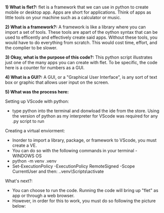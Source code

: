 **1) What is flet?:**
flet is a framework that we can use in python to create mobile or desktop app. Apps are short for applications. Think of apps as little tools on your machine such as a calculator or music.

**2) What is a framework?:**
A framework is like a library where you can import a set of tools. These tools are apart of the oython syntax that can be used to efficently and effectively create said apps. Without these tools, you would have to do everything from scratch. This would cost time, effort, and the complier to be slower.

**3) Okay, what is the purpose of this code?:**
This python script illustrates just one of the many apps you can create with flet. To be specific, the code here is a counter for numbers as a GUI.

**4) What is a GUI?:** 
A GUI, or a "Graphical User Interface", is any sort of text box or graphic that allows user input on the screen.

**5) What was the process here:**

Setting up VScode with python:
- type python into the terminal and donwload the ide from the store. Using the version of python as my interpreter for VScode was required for any .py script to run

Creating a virtual enviorment:
- Inorder to import a library, package, or framework to VScode, you must create a VE.
- You can do so with the following commands in your terminal - WINDOWS OS
- python -m venv .venv
- Set-ExecutionPolicy -ExecutionPolicy RemoteSigned -Scope CurrentUser
and then:
.\.venv\Scripts\activate

What's next?:
- You can choose to run the code. Running the code will bring up "flet" as app or through a web browser.
- However, in order for this to work, you must do so following the picture below:




